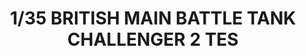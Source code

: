 ---
layout: product
title: "1/35 BRITISH MAIN BATTLE TANK CHALLENGER 2 TES"
price: "7500" 
desc: "Maketa"
img_path: "/assets/img/RFM5039.webp"
brand: "N/A"
available: true
special_offer: false
new: false
soon: false
cat: "010000"
subcat: "010800"
subsubcat: "0N/A"
sifra: "RFM5039"
popular: false
---